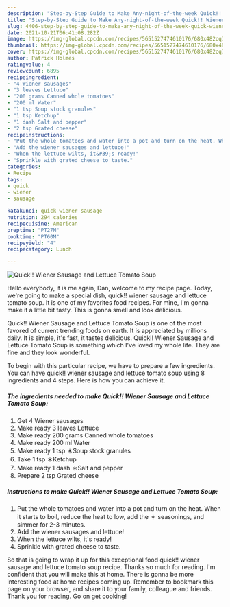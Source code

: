 ```yaml
---
description: "Step-by-Step Guide to Make Any-night-of-the-week Quick!! Wiener Sausage and Lettuce Tomato Soup"
title: "Step-by-Step Guide to Make Any-night-of-the-week Quick!! Wiener Sausage and Lettuce Tomato Soup"
slug: 4406-step-by-step-guide-to-make-any-night-of-the-week-quick-wiener-sausage-and-lettuce-tomato-soup
date: 2021-10-21T06:41:08.282Z
image: https://img-global.cpcdn.com/recipes/5651527474610176/680x482cq70/quick-wiener-sausage-and-lettuce-tomato-soup-recipe-main-photo.jpg
thumbnail: https://img-global.cpcdn.com/recipes/5651527474610176/680x482cq70/quick-wiener-sausage-and-lettuce-tomato-soup-recipe-main-photo.jpg
cover: https://img-global.cpcdn.com/recipes/5651527474610176/680x482cq70/quick-wiener-sausage-and-lettuce-tomato-soup-recipe-main-photo.jpg
author: Patrick Holmes
ratingvalue: 4
reviewcount: 6895
recipeingredient:
- "4 Wiener sausages"
- "3 leaves Lettuce"
- "200 grams Canned whole tomatoes"
- "200 ml Water"
- "1 tsp Soup stock granules"
- "1 tsp Ketchup"
- "1 dash Salt and pepper"
- "2 tsp Grated cheese"
recipeinstructions:
- "Put the whole tomatoes and water into a pot and turn on the heat. When it starts to boil, reduce the heat to low, add the ＊ seasonings, and simmer for 2-3 minutes."
- "Add the wiener sausages and lettuce!"
- "When the lettuce wilts, it&#39;s ready!"
- "Sprinkle with grated cheese to taste."
categories:
- Recipe
tags:
- quick
- wiener
- sausage

katakunci: quick wiener sausage 
nutrition: 294 calories
recipecuisine: American
preptime: "PT27M"
cooktime: "PT60M"
recipeyield: "4"
recipecategory: Lunch

---
```



![Quick!! Wiener Sausage and Lettuce Tomato Soup](https://img-global.cpcdn.com/recipes/5651527474610176/680x482cq70/quick-wiener-sausage-and-lettuce-tomato-soup-recipe-main-photo.jpg)

Hello everybody, it is me again, Dan, welcome to my recipe page. Today, we're going to make a special dish, quick!! wiener sausage and lettuce tomato soup. It is one of my favorites food recipes. For mine, I'm gonna make it a little bit tasty. This is gonna smell and look delicious.

Quick!! Wiener Sausage and Lettuce Tomato Soup is one of the most favored of current trending foods on earth. It is appreciated by millions daily. It is simple, it's fast, it tastes delicious. Quick!! Wiener Sausage and Lettuce Tomato Soup is something which I've loved my whole life. They are fine and they look wonderful.




To begin with this particular recipe, we have to prepare a few ingredients. You can have quick!! wiener sausage and lettuce tomato soup using 8 ingredients and 4 steps. Here is how you can achieve it.

<!--inarticleads1-->

##### The ingredients needed to make Quick!! Wiener Sausage and Lettuce Tomato Soup:

1. Get 4 Wiener sausages
1. Make ready 3 leaves Lettuce
1. Make ready 200 grams Canned whole tomatoes
1. Make ready 200 ml Water
1. Make ready 1 tsp ＊Soup stock granules
1. Take 1 tsp ＊Ketchup
1. Make ready 1 dash ＊Salt and pepper
1. Prepare 2 tsp Grated cheese




<!--inarticleads2-->

##### Instructions to make Quick!! Wiener Sausage and Lettuce Tomato Soup:

1. Put the whole tomatoes and water into a pot and turn on the heat. When it starts to boil, reduce the heat to low, add the ＊ seasonings, and simmer for 2-3 minutes.
1. Add the wiener sausages and lettuce!
1. When the lettuce wilts, it&#39;s ready!
1. Sprinkle with grated cheese to taste.




So that is going to wrap it up for this exceptional food quick!! wiener sausage and lettuce tomato soup recipe. Thanks so much for reading. I'm confident that you will make this at home. There is gonna be more interesting food at home recipes coming up. Remember to bookmark this page on your browser, and share it to your family, colleague and friends. Thank you for reading. Go on get cooking!
